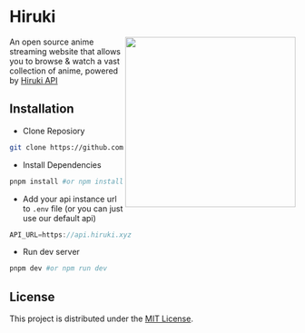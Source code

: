 # Hiruki

<img src="https://files.catbox.moe/4ms3rn.webp" align="right" height="300vh">

An open source anime streaming website that allows you to browse & watch a vast collection of anime, powered by [Hiruki API](https://github.com/sckoorp/hiruki-api)

## Installation
- Clone Reposiory
```sh
git clone https://github.com/sckoorp/hiruki.git
```
- Install Dependencies
```sh
pnpm install #or npm install
```
- Add your api instance url to `.env` file (or you can just use our default api)
```ts
API_URL=https://api.hiruki.xyz
```
- Run dev server
```sh
pnpm dev #or npm run dev
```

## License
This project is distributed under the [MIT License](LICENSE).